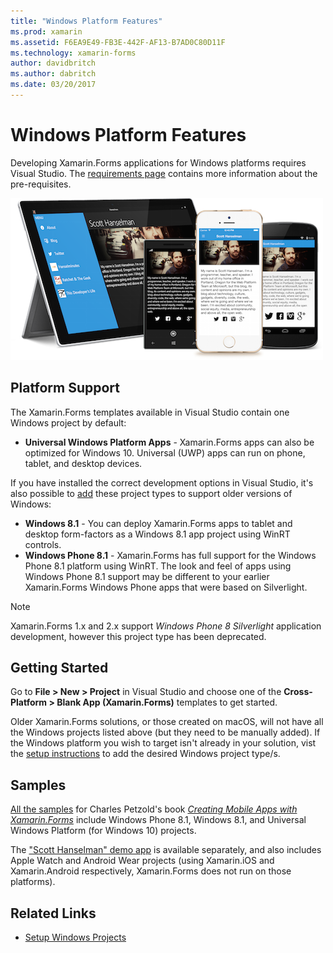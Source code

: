 ```yaml
---
title: "Windows Platform Features"
ms.prod: xamarin
ms.assetid: F6EA9E49-FB3E-442F-AF13-B7AD0C80D11F
ms.technology: xamarin-forms
author: davidbritch
ms.author: dabritch
ms.date: 03/20/2017
---
```


# Windows Platform Features

Developing Xamarin.Forms applications for Windows platforms
requires Visual Studio. The [requirements page](~/xamarin-forms/get-started/installation.md)
contains more information about the pre-requisites.

![](images/allhanselman.png "Xamarin.Forms Applications Running on Windows")

## Platform Support

The Xamarin.Forms templates available in Visual Studio contain one
Windows project by default:

* **Universal Windows Platform Apps** - Xamarin.Forms apps can also be
  optimized for Windows 10. Universal (UWP) apps can run on phone, tablet, and
  desktop devices.

If you have installed the correct development options in Visual Studio,
  it's also possible to [add](installation/index.md) these project types to
  support older versions of Windows:

* **Windows 8.1** - You can deploy Xamarin.Forms apps to tablet and desktop
  form-factors as a Windows 8.1 app project using WinRT controls.
* **Windows Phone 8.1** - Xamarin.Forms has full support
  for the Windows Phone 8.1 platform using WinRT. The look and feel of apps using
  Windows Phone 8.1 support may be different to your earlier Xamarin.Forms Windows Phone
  apps that were based on Silverlight.


> [!NOTE]
> Xamarin.Forms 1.x and 2.x support _Windows Phone 8 Silverlight_
> application development, however this project type has been deprecated.


## Getting Started

Go to **File > New > Project** in Visual Studio and choose one of the
**Cross-Platform > Blank App (Xamarin.Forms)** templates to get
started.

Older Xamarin.Forms solutions, or those created on macOS, will not have
all the Windows projects listed above (but they need to be manually added).
If the Windows platform you wish to target isn't already in your solution,
vist the [setup instructions](installation/index.md) to add the desired
Windows project type/s.


## Samples

[All the samples](https://github.com/xamarin/xamarin-forms-book-preview-2)
for Charles Petzold's book
[*Creating Mobile Apps with Xamarin.Forms*](~/xamarin-forms/creating-mobile-apps-xamarin-forms/index.md)
include Windows Phone 8.1, Windows 8.1, and Universal Windows Platform (for Windows 10)
projects.

The ["Scott Hanselman" demo app](https://github.com/jamesmontemagno/Hanselman.Forms)
is available separately, and also includes Apple Watch and Android Wear projects
(using Xamarin.iOS and Xamarin.Android respectively, Xamarin.Forms does not run
on those platforms).


## Related Links

- [Setup Windows Projects](~/xamarin-forms/platform/windows/installation/index.md)
